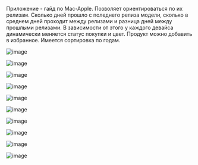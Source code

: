 Приложение - гайд по Mac-Apple. Позволяет ориентироваться по их релизам. Сколько дней прошло с поледнего релиза модели, сколько в среднем дней проходит между релизами и разница дней между прошлыми релизами. В зависимости от этого у каждого девайса динамически меняется статус покупки и цвет. 
Продукт можно добавить в избранное.
Имеется сортировка по годам.

![image](https://user-images.githubusercontent.com/67408020/112721301-4b322100-8eea-11eb-8557-ba230ee31ff2.png)


![image](https://user-images.githubusercontent.com/67408020/112721544-897c1000-8eeb-11eb-85d6-5944c89bb510.png)



![image](https://user-images.githubusercontent.com/67408020/112721556-9a2c8600-8eeb-11eb-9d5c-b0c27eb896ab.png)

![image](https://user-images.githubusercontent.com/67408020/112721946-d82aa980-8eed-11eb-8f95-52c518fe3a82.png)



![image](https://user-images.githubusercontent.com/67408020/112721567-ab759280-8eeb-11eb-8cb1-43df93e5899d.png)


![image](https://user-images.githubusercontent.com/67408020/112721576-b6c8be00-8eeb-11eb-838c-961d7d3dde6b.png)

![image](https://user-images.githubusercontent.com/67408020/112721699-8fbebc00-8eec-11eb-9adc-e7041d5cd1bc.png)



![image](https://user-images.githubusercontent.com/67408020/112721915-a285c080-8eed-11eb-8e4d-39fc99ba2af1.png)


![image](https://user-images.githubusercontent.com/67408020/112762966-371d1b00-8fe1-11eb-9a37-a10abc4cc583.png)


![image](https://user-images.githubusercontent.com/67408020/112721871-68b4ba00-8eed-11eb-9391-c33fc5c82d03.png)

